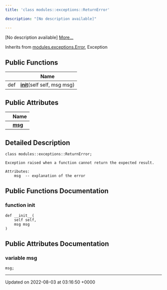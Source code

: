 ```yaml
---
title: 'class modules::exceptions::ReturnError'

description: "[No description available]"

---
```









[No description available] [More...](#detailed-description)

Inherits from [modules.exceptions.Error](/documentation/code/darkbit_development/classes/classmodules_1_1exceptions_1_1error/), Exception

## Public Functions

|                | Name           |
| -------------- | -------------- |
| def | **[__init__](/documentation/code/darkbit_development/classes/classmodules_1_1exceptions_1_1returnerror/#function---init--)**(self self, msg msg) |

## Public Attributes

|                | Name           |
| -------------- | -------------- |
| | **[msg](/documentation/code/darkbit_development/classes/classmodules_1_1exceptions_1_1returnerror/#variable-msg)**  |

## Detailed Description

```
class modules::exceptions::ReturnError;
```




```
Exception raised when a function cannot return the expected result.

Attributes:
    msg  -- explanation of the error
```

## Public Functions Documentation

### function __init__

```
def __init__(
    self self,
    msg msg
)
```


## Public Attributes Documentation

### variable msg

```
msg;
```


-------------------------------

Updated on 2022-08-03 at 03:16:50 +0000